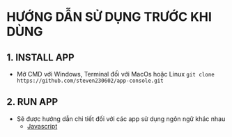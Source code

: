 # HƯỚNG DẪN SỬ DỤNG TRƯỚC KHI DÙNG

## 1. INSTALL APP
* Mở CMD với Windows, Terminal đối với MacOs hoặc Linux
   ```git clone https://github.com/steven230602/app-console.git```
## 2. RUN APP
* Sẽ được hướng dẫn chi tiết đối với các app sử dụng ngôn ngữ khác nhau
   * [Javascript](https://github.com/steven230602/app-console/tree/master/javascript)
  
